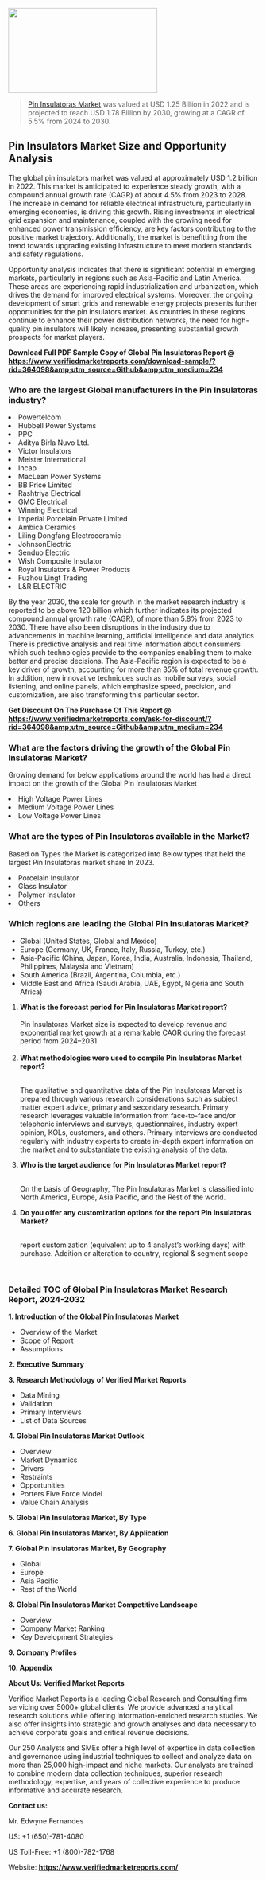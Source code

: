 
<img src="https://ffe5etoiles.com/wp-content/uploads/2024/12/MST1-300x171.png" alt="" width="300" height="171" class="alignnone size-medium wp-image-20088" /><blockquote><p><p><a href="https://www.verifiedmarketreports.com/download-sample/?rid=364098&utm_source=Github&utm_medium=234" target="_blank">Pin Insulatoras Market</a> was valued at USD 1.25 Billion in 2022 and is projected to reach USD 1.78 Billion by 2030, growing at a CAGR of 5.5% from 2024 to 2030.</p></blockquote><p><h2>Pin Insulators Market Size and Opportunity Analysis</h2> <p>The global pin insulators market was valued at approximately USD 1.2 billion in 2022. This market is anticipated to experience steady growth, with a compound annual growth rate (CAGR) of about 4.5% from 2023 to 2028. The increase in demand for reliable electrical infrastructure, particularly in emerging economies, is driving this growth. Rising investments in electrical grid expansion and maintenance, coupled with the growing need for enhanced power transmission efficiency, are key factors contributing to the positive market trajectory. Additionally, the market is benefitting from the trend towards upgrading existing infrastructure to meet modern standards and safety regulations.</p> <p>Opportunity analysis indicates that there is significant potential in emerging markets, particularly in regions such as Asia-Pacific and Latin America. These areas are experiencing rapid industrialization and urbanization, which drives the demand for improved electrical systems. Moreover, the ongoing development of smart grids and renewable energy projects presents further opportunities for the pin insulators market. As countries in these regions continue to enhance their power distribution networks, the need for high-quality pin insulators will likely increase, presenting substantial growth prospects for market players.</p> </p><p class=""><strong>Download Full PDF Sample Copy of Global Pin Insulatoras Report @ <a href="https://www.verifiedmarketreports.com/download-sample/?rid=364098&amp;utm_source=Github&amp;utm_medium=234" target="_blank">https://www.verifiedmarketreports.com/download-sample/?rid=364098&amp;utm_source=Github&amp;utm_medium=234</a></strong></p><h3 id="" class="">Who are the largest Global manufacturers in the Pin Insulatoras industry?</h3><p><li>Powertelcom</li><li> Hubbell Power Systems</li><li> PPC</li><li> Aditya Birla Nuvo Ltd.</li><li> Victor Insulators</li><li> Meister International</li><li> Incap</li><li> MacLean Power Systems</li><li> BB Price Limited</li><li> Rashtriya Electrical</li><li> GMC Electrical</li><li> Winning Electrical</li><li> Imperial Porcelain Private Limited</li><li> Ambica Ceramics</li><li> Liling Dongfang Electroceramic</li><li> JohnsonElectric</li><li> Senduo Electric</li><li> Wish Composite Insulator</li><li> Royal Insulators & Power Products</li><li> Fuzhou Lingt Trading</li><li> L&R ELECTRIC</li></p><div class=""><div class="" dir="" data-message-author-role="" data-message-id="" data-message-model-slug=""><div class=""><div class=""><div class=""><div class="" dir="" data-message-author-role="" data-message-id="" data-message-model-slug=""><div class=""><div class=""><p>By the year 2030, the scale for growth in the market research industry is reported to be above 120 billion which further indicates its projected compound annual growth rate (CAGR), of more than 5.8% from 2023 to 2030. There have also been disruptions in the industry due to advancements in machine learning, artificial intelligence and data analytics There is predictive analysis and real time information about consumers which such technologies provide to the companies enabling them to make better and precise decisions. The Asia-Pacific region is expected to be a key driver of growth, accounting for more than 35% of total revenue growth. In addition, new innovative techniques such as mobile surveys, social listening, and online panels, which emphasize speed, precision, and customization, are also transforming this particular sector.</p><p><strong>Get Discount On The Purchase Of This Report @&nbsp; <a href="https://www.verifiedmarketreports.com/ask-for-discount/?rid=364098&amp;utm_source=Github&amp;utm_medium=234" target="_blank">https://www.verifiedmarketreports.com/ask-for-discount/?rid=364098&amp;utm_source=Github&amp;utm_medium=234</a></strong></p></div></div></div></div></div></div></div></div><h3 id="" class="">What are the factors driving the growth of the Global Pin Insulatoras Market?</h3><p id="" class="">Growing demand for below applications around the world has had a direct impact on the growth of the Global Pin Insulatoras Market</p><p id="" class=""><li>High Voltage Power Lines</li><li> Medium Voltage Power Lines</li><li> Low Voltage Power Lines</li></p><h3 id="" class="">What are the types of Pin Insulatoras available in the Market?</h3><p id="" class="">Based on Types the Market is categorized into Below types that held the largest Pin Insulatoras market share In 2023.</p><p id="" class=""><li>Porcelain Insulator</li><li> Glass Insulator</li><li> Polymer Insulator</li><li> Others</li></p><h3 id="" class="">Which regions are leading the Global Pin Insulatoras Market?</h3><ul><li>Global (United States, Global and Mexico)</li><li>Europe (Germany, UK, France, Italy, Russia, Turkey, etc.)</li><li>Asia-Pacific (China, Japan, Korea, India, Australia, Indonesia, Thailand, Philippines, Malaysia and Vietnam)</li><li>South America (Brazil, Argentina, Columbia, etc.)</li><li>Middle East and Africa (Saudi Arabia, UAE, Egypt, Nigeria and South Africa)</li></ul><p><ol><li><strong>What is the forecast period for Pin Insulatoras Market report?<br /></strong><br /><span data-sheets-root="1" data-sheets-value="{&quot;1&quot;:2,&quot;2&quot;:&quot;XXXX size is expected to develop revenue and exponential market growth at a remarkable CAGR during the forecast period from 2024&ndash;2030.&quot;}" data-sheets-userformat="{&quot;2&quot;:12674,&quot;4&quot;:{&quot;1&quot;:2,&quot;2&quot;:16776960},&quot;10&quot;:2,&quot;11&quot;:0,&quot;15&quot;:&quot;Arial&quot;,&quot;16&quot;:12}">Pin Insulatoras Market size is expected to develop revenue and exponential market growth at a remarkable CAGR during the forecast period from 2024&ndash;2031.</span><br /><br /></li><li><strong>What methodologies were used to compile Pin Insulatoras Market report?<br /><br /></strong><p>The qualitative and quantitative data of the&nbsp;Pin Insulatoras Market is prepared through various research considerations such as subject matter expert advice, primary and secondary research. Primary research leverages valuable information from face-to-face and/or telephonic interviews and surveys, questionnaires, industry expert opinion, KOLs, customers, and others. Primary interviews are conducted regularly with industry experts to create in-depth expert information on the market and to substantiate the existing analysis of the data.&nbsp;</p></li><li><strong>Who is the target audience for Pin Insulatoras Market report?<br /><br /></strong><p>On the basis of Geography, The&nbsp;Pin Insulatoras Market is classified into North America, Europe, Asia Pacific, and the Rest of the world.</p></li><li><strong>Do you offer any customization options for the report Pin Insulatoras Market?<br /><br /></strong><p>report customization (equivalent up to 4 analyst&rsquo;s working days) with purchase. Addition or alteration to country, regional &amp; segment scope</p><p>&nbsp;</p></li></ol></p><h3 id="" class="">Detailed TOC of Global Pin Insulatoras Market Research Report, 2024-2032</h3><p id="" class=""><strong>1. Introduction of the Global Pin Insulatoras Market</strong></p><ul><li>Overview of the Market</li><li>Scope of Report</li><li>Assumptions</li></ul><p id="" class=""><strong>2. Executive Summary</strong></p><p id="" class=""><strong>3. Research Methodology of&nbsp;Verified Market Reports</strong></p><ul><li>Data Mining</li><li>Validation</li><li>Primary Interviews</li><li>List of Data Sources</li></ul><p id="" class=""><strong>4. Global Pin Insulatoras Market Outlook</strong></p><ul><li>Overview</li><li>Market Dynamics</li><li>Drivers</li><li>Restraints</li><li>Opportunities</li><li>Porters Five Force Model</li><li>Value Chain Analysis</li></ul><p id="" class=""><strong>5. Global Pin Insulatoras Market, By&nbsp;Type</strong></p><p id="" class=""><strong>6. Global Pin Insulatoras Market, By Application</strong></p><p id="" class=""><strong>7. Global Pin Insulatoras Market, By Geography</strong></p><ul><li>Global</li><li>Europe</li><li>Asia Pacific</li><li>Rest of the World</li></ul><p id="" class=""><strong>8. Global Pin Insulatoras Market Competitive Landscape</strong></p><ul><li>Overview</li><li>Company Market Ranking</li><li>Key Development Strategies</li></ul><p id="" class=""><strong>9. Company Profiles</strong></p><p id="" class=""><strong>10. Appendix</strong></p><p id="" class=""><strong>About Us: Verified Market Reports</strong></p><p id="" class="">Verified Market Reports is a leading Global Research and Consulting firm servicing over 5000+ global clients. We provide advanced analytical research solutions while offering information-enriched research studies. We also offer insights into strategic and growth analyses and data necessary to achieve corporate goals and critical revenue decisions.</p><p id="" class="">Our 250 Analysts and SMEs offer a high level of expertise in data collection and governance using industrial techniques to collect and analyze data on more than 25,000 high-impact and niche markets. Our analysts are trained to combine modern data collection techniques, superior research methodology, expertise, and years of collective experience to produce informative and accurate research.</p><p id="" class=""><strong>Contact us:</strong></p><p id="" class="">Mr. Edwyne Fernandes</p><p id="" class="">US: +1 (650)-781-4080</p><p id="" class="">US Toll-Free: +1 (800)-782-1768</p><p id="" class="">Website: <a target="" data-test-app-aware-link=""><strong>https://www.verifiedmarketreports.com/</strong></a></p>
